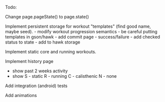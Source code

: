 Todo:

Change page.pageState() to page.state()

Implement persistent storage for workout "templates" (find good name, maybe seed).
    - modify workout progression semantics
        - be careful putting templates in gson/hawk
    - add commit page - success/failure
    - add checked status to state
    - add to hawk storage

Implement static core and running workouts.

Implement history page
- show past 2 weeks activity
- show S - static
       R - running
       C - calisthenic
       N - none

Add integration (android) tests

Add animations

